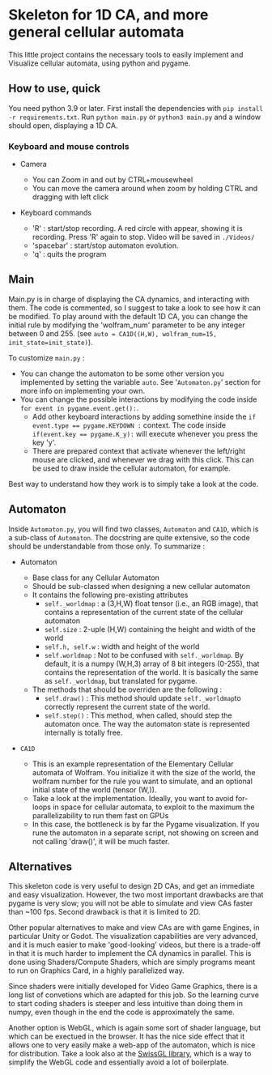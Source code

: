 # Skeleton for 1D CA, and more general cellular automata

This little project contains the necessary tools to easily implement and Visualize cellular automata, using python and pygame.
## How to use, quick
You need python 3.9 or later.
First install the dependencies with `pip install -r requirements.txt`. 
Run `python main.py` or `python3 main.py` and a window should open, displaying a 1D CA.

### Keyboard and mouse controls
- Camera
    - You can Zoom in and out by CTRL+mousewheel
    - You can move the camera around when zoom by holding CTRL and dragging with left click

- Keyboard commands
    - 'R' : start/stop recording. A red circle with appear, showing it is recording. Press 'R' again to stop. Video will be saved in  `./Videos/`
    - 'spacebar' : start/stop automaton evolution.
    - 'q' : quits the program


## Main
Main.py is in charge of displaying the CA dynamics, and interacting with them. The code is commented, so I suggest to take a look to see how it can be modified.
To play around with the default 1D CA, you can change the initial rule by modifying the 'wolfram_num' parameter to be any integer between 0 and 255. (see `auto = CA1D((H,W), wolfram_num=15, init_state=init_state)`).

To customize `main.py` :
- You can change the automaton to be some other version you implemented by setting the variable `auto`. See '`Automaton.py`' section for more info on implementing your own.
- You can change the possible interactions by modifying the code inside `for event in pygame.event.get():`.
    - Add other keyboard interactions by adding somethine inside the `if event.type == pygame.KEYDOWN :` context. The code inside ``` if(event.key == pygame.K_y): ``` will execute whenever you press the key 'y'.
    - There are prepared context that activate whenever the left/right mouse are clicked, and whenever we drag with this click. This can be used to draw inside the cellular automaton, for example.

Best way to understand how they work is to simply take a look at the code.

## Automaton
Inside `Automaton.py`, you will find two classes, `Automaton` and `CA1D`, which is a sub-class of `Automaton`. The docstring are quite extensive, so the code should be understandable from those only. To summarize :

- Automaton
    - Base class for any Cellular Automaton 
    - Should be sub-classed when designing a new cellular automaton
    - It contains the following pre-existing attributes
        - `self._worldmap` : a (3,H,W) float tensor (i.e., an RGB image), that contains a representation of the current state of the cellular automaton
        - `self.size` : 2-uple (H,W) containing the height and width of the world
        - `self.h, self.w` : width and height of the world
        - `self.worldmap` : Not to be confused with `self._worldmap`. By default, it is a numpy (W,H,3) array of 8 bit integers (0-255), that contains the representation of the world. It is basically the same as `self._worldmap`, but translated for pygame.
    - The methods that should be overriden are the following : 
        - `self.draw()` : This method should update `self._worldmap`to correctly represent the current state of the world.
        - `self.step()` : This method, when called, should step the automaton once. The way the automaton state is represented internally is totally free.

- `CA1D`
    - This is an example representation of the Elementary Cellular automata of Wolfram. You initialize it with the size of the world, the wolfram number for the rule you want to simulate, and an optional initial state of the world (tensor (W,)).
    - Take a look at the implementation. Ideally, you want to avoid for-loops in space for cellular automata, to exploit to the maximum the parallelizability to run them fast on GPUs
    - In this case, the bottleneck is by far the Pygame visualization. If you rune the automaton in a separate script, not showing on screen and not calling 'draw()', it will be much faster.


## Alternatives

This skeleton code is very useful to design 2D CAs, and get an immediate and easy visualization. However, the two most important drawbacks are that pygame is very slow; you will not be able to simulate and view CAs faster than ~100 fps. Second drawback is that it is limited to 2D.

Other popular alternatives to make and view CAs are with game Engines, in particular Unity or Godot. The visualization capabilities are very advanced, and it is much easier to make 'good-looking' videos, but there is a trade-off in that it is much harder to implement the CA dynamics in parallel. This is done using Shaders/Compute Shaders, which are simply programs meant to run on Graphics Card, in a highly parallelized way. 

Since shaders were initially developed for Video Game Graphics, there is a long list of convetions which are adapted for this job. So the learning curve to start coding shaders is steeper and less intuitive than doing them in numpy, even though in the end the code is approximately the same.

Another option is WebGL, which is again some sort of shader language, but which can be exectued in the browser. It has the nice side effect that it allows one to very easily make a web-app of the automaton, which is nice for distribution. Take a look also at the [SwissGL library](https://github.com/google/swissgl), which is a way to simplify the WebGL code and essentially avoid a lot of boilerplate. 